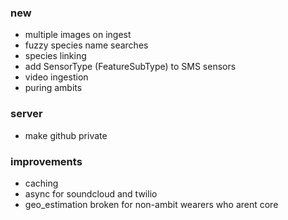 ### new
- multiple images on ingest
- fuzzy species name searches
- species linking
- add SensorType (FeatureSubType) to SMS sensors
- video ingestion
- puring ambits

### server
- make github private

### improvements
- caching
- async for soundcloud and twilio
- geo_estimation broken for non-ambit wearers who arent core
